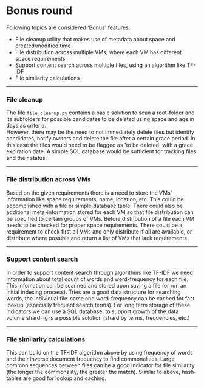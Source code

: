 # Bonus round

Following topics are considered 'Bonus' features:

- File cleanup utility that makes use of metadata about space and created/modified time
- File distribution across multiple VMs, where each VM has different space requirements
- Support content search across multiple files, using an algorithm like TF-IDF
- File similarity calculations

--- 
### File cleanup
The file `file_cleanup.py` contains a basic solution to scan a root-folder and its subfolders for possible candidates to be deleted using space and age in days as criteria.   
However, there may be the need to not immediately delete files but identify candidates, notify owners and delete the file after a certain grace period. In this case the files would need to be flagged as 'to be deleted' with a grace expiration date. A simple SQL database would be sufficient for tracking files and their status.

---
### File distribution across VMs
Based on the given requirements there is a need to store the VMs' information like space requirements, name, location, etc. This could be accomplished with a file or simple database table. There could also be additional meta-information stored for each VM so that file distribution can be specified to certain groups of VMs. Before distribution of a file each VM needs to be checked for proper space requirements. There could be a requirement to check first all VMs and only distribute if all are available, or distribute where possible and return a list of VMs that lack requirements.

---
### Support content search
In order to support content search through algorithms like TF-IDF we need information about total count of words and word-frequency for each file. This infomation can be scanned and stored upon saving a file (or run an initial indexing process). Tries are a good data structure for searching words, the individual file-name and word-frequency can be cached for fast lookup (especially frequent search terms). For long term storage of these indicators we can use a SQL database, to support growth of the data volume sharding is a possible solution (shard by terms, frequencies, etc.)

---
### File similarity calculations
This can build on the TF-IDF algorithm above by using frequency of words and their inverse document frequency to find commonalities. Large common sequences between files can be a good indicator for file similarity (the longer the commonality, the greater the match). Similar to above, hash-tables are good for lookup and caching.
